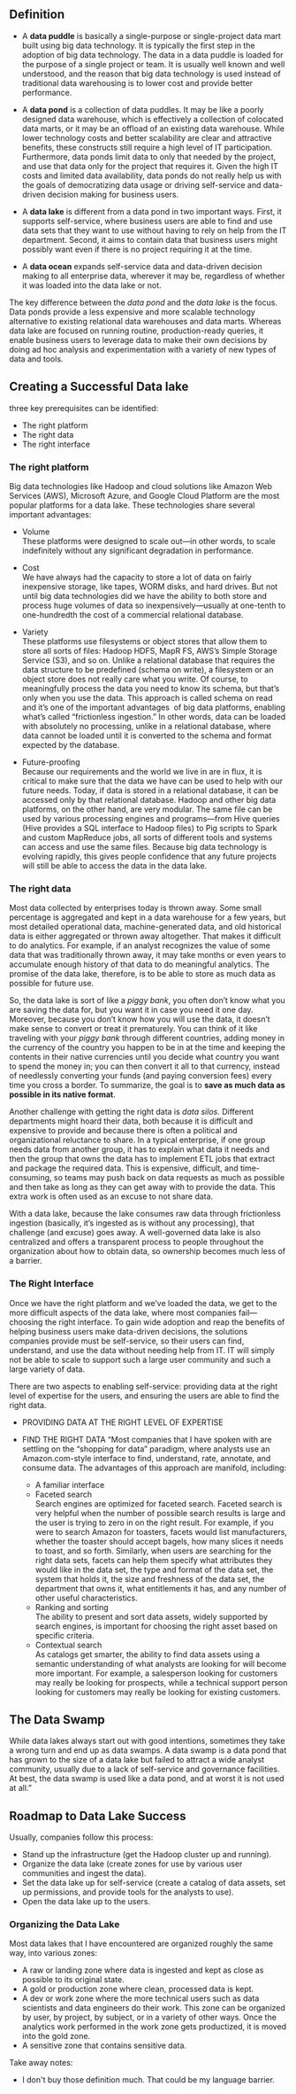 ## Definition
* A **data puddle** is basically a single-purpose or single-project data mart built using big data technology. It is typically the first step in the adoption of big data technology. The data in a data puddle is loaded for the purpose of a single project or team. It is usually well known and well understood, and the reason that big data technology is used instead of traditional data warehousing is to lower cost and provide better performance.

* A **data pond** is a collection of data puddles. It may be like a poorly designed data warehouse, which is effectively a collection of colocated data marts, or it may be an offload of an existing data warehouse. While lower technology costs and better scalability are clear and attractive benefits, these constructs still require a high level of IT participation. Furthermore, data ponds limit data to only that needed by the project, and use that data only for the project that requires it. Given the high IT costs and limited data availability, data ponds do not really help us with the goals of democratizing data usage or driving self-service and data-driven decision making for business users.

* A **data lake** is different from a data pond in two important ways. First, it supports self-service, where business users are able to find and use data sets that they want to use without having to rely on help from the IT department. Second, it aims to contain data that business users might possibly want even if there is no project requiring it at the time.

* A **data ocean** expands self-service data and data-driven decision making to all enterprise data, wherever it may be, regardless of whether it was loaded into the data lake or not.


The key difference between the *data pond* and the *data lake* is the focus. Data ponds provide a less expensive and more scalable technology alternative to existing relational data warehouses and data marts. Whereas data lake are focused on running routine, production-ready queries, it enable business users to leverage data to make their own decisions by doing ad hoc analysis and experimentation with a variety of new types of data and tools.


## Creating a Successful Data lake
three key prerequisites can be identified:
* The right platform
* The right data
* The right interface

### The right platform
Big data technologies like Hadoop and cloud solutions like Amazon Web Services (AWS), Microsoft Azure, and Google Cloud Platform are the most popular platforms for a data lake. These technologies share several important advantages:
* Volume  
These platforms were designed to scale out—in other words, to scale indefinitely without any significant degradation in performance.

* Cost  
We have always had the capacity to store a lot of data on fairly inexpensive storage, like tapes, WORM disks, and hard drives. But not until big data technologies did we have the ability to both store and process huge volumes of data so inexpensively—usually at one-tenth to one-hundredth the cost of a commercial relational database.

* Variety  
These platforms use filesystems or object stores that allow them to store all sorts of files: Hadoop HDFS, MapR FS, AWS’s Simple Storage Service (S3), and so on. Unlike a relational database that requires the data structure to be predefined (schema on write), a filesystem or an object store does not really care what you write. Of course, to meaningfully process the data you need to know its schema, but that’s only when you use the data. This approach is called schema on read and it’s one of the important advantages  of big data platforms, enabling what’s called “frictionless ingestion.” In other words, data can be loaded with absolutely no processing, unlike in a relational database, where data cannot be loaded until it is converted to the schema and format expected by the database.

* Future-proofing  
Because our requirements and the world we live in are in flux, it is critical to make sure that the data we have can be used to help with our future needs. Today, if data is stored in a relational database, it can be accessed only by that relational database. Hadoop and other big data platforms, on the other hand, are very modular. The same file can be used by various processing engines and programs—from Hive queries (Hive provides a SQL interface to Hadoop files) to Pig scripts to Spark and custom MapReduce jobs, all sorts of different tools and systems can access and use the same files. Because big data technology is evolving rapidly, this gives people confidence that any future projects will still be able to access the data in the data lake.
### The right data
Most data collected by enterprises today is thrown away. Some small percentage is aggregated and kept in a data warehouse for a few years, but most detailed operational data, machine-generated data, and old historical data is either aggregated or thrown away altogether. That makes it difficult to do analytics. For example, if an analyst recognizes the value of some data that was traditionally thrown away, it may take months or even years to accumulate enough history of that data to do meaningful analytics. The promise of the data lake, therefore, is to be able to store as much data as possible for future use.  
  
So, the data lake is sort of like a *piggy bank*, you often don’t know what you are saving the data for, but you want it in case you need it one day. Moreover, because you don’t know how you will use the data, it doesn’t make sense to convert or treat it prematurely. You can think of it like traveling with your *piggy bank* through different countries, adding money in the currency of the country you happen to be in at the time and keeping the contents in their native currencies until you decide what country you want to spend the money in; you can then convert it all to that currency, instead of needlessly converting your funds (and paying conversion fees) every time you cross a border. To summarize, the goal is to **save as much data as possible in its native format**.  
  
Another challenge with getting the right data is *data silos*. Different departments might hoard their data, both because it is difficult and expensive to provide and because there is often a political and organizational reluctance to share. In a typical enterprise, if one group needs data from another group, it has to explain what data it needs and then the group that owns the data has to implement ETL jobs that extract and package the required data. This is expensive, difficult, and time-consuming, so teams may push back on data requests as much as possible and then take as long as they can get away with to provide the data. This extra work is often used as an excuse to not share data.  
  
With a data lake, because the lake consumes raw data through frictionless ingestion (basically, it’s ingested as is without any processing), that challenge (and excuse) goes away. A well-governed data lake is also centralized and offers a transparent process to people throughout the organization about how to obtain data, so ownership becomes much less of a barrier.
### The Right Interface
Once we have the right platform and we’ve loaded the data, we get to the more difficult aspects of the data lake, where most companies fail—choosing the right interface. To gain wide adoption and reap the benefits of helping business users make data-driven decisions, the solutions companies provide must be self-service, so their users can find, understand, and use the data without needing help from IT. IT will simply not be able to scale to support such a large user community and such a large variety of data.

There are two aspects to enabling self-service: providing data at the right level of expertise for the users, and ensuring the users are able to find the right data.
* PROVIDING DATA AT THE RIGHT LEVEL OF EXPERTISE  

* FIND THE RIGHT DATA
“Most companies that I have spoken with are settling on the “shopping for data” paradigm, where analysts use an Amazon.com-style interface to find, understand, rate, annotate, and consume data. The advantages of this approach are manifold, including:

    * A familiar interface
    * Faceted search  
Search engines are optimized for faceted search. Faceted search is very helpful when the number of possible search results is large and the user is trying to zero in on the right result. For example, if you were to search Amazon for toasters, facets would list manufacturers, whether the toaster should accept bagels, how many slices it needs to toast, and so forth. Similarly, when users are searching for the right data sets, facets can help them specify what attributes they would like in the data set, the type and format of the data set, the system that holds it, the size and freshness of the data set, the department that owns it, what entitlements it has, and any number of other useful characteristics.  
    * Ranking and sorting  
The ability to present and sort data assets, widely supported by search engines, is important for choosing the right asset based on specific criteria.
    * Contextual search  
As catalogs get smarter, the ability to find data assets using a semantic understanding of what analysts are looking for will become more important. For example, a salesperson looking for customers may really be looking for prospects, while a technical support person looking for customers may really be looking for existing customers.
  
## The Data Swamp
While data lakes always start out with good intentions, sometimes they take a wrong turn and end up as data swamps. A data swamp is a data pond that has grown to the size of a data lake but failed to attract a wide analyst community, usually due to a lack of self-service and governance facilities. At best, the data swamp is used like a data pond, and at worst it is not used at all.”

## Roadmap to Data Lake Success
Usually, companies follow this process:

* Stand up the infrastructure (get the Hadoop cluster up and running).
* Organize the data lake (create zones for use by various user communities and ingest the data).
* Set the data lake up for self-service (create a catalog of data assets, set up permissions, and provide tools for the analysts to use).
* Open the data lake up to the users.

### Organizing the Data Lake
Most data lakes that I have encountered are organized roughly the same way, into various zones:
* A raw or landing zone where data is ingested and kept as close as possible to its original state.
* A gold or production zone where clean, processed data is kept.
* A dev or work zone where the more technical users such as data scientists and data engineers do their work. This zone can be organized by user, by project, by subject, or in a variety of other ways. Once the analytics work performed in the work zone gets productized, it is moved into the gold zone.
* A sensitive zone that contains sensitive data.


Take away notes:
* I don't buy those definition much. That could be my language barrier. 
